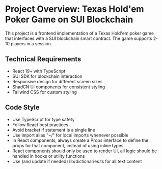 # Project Overview: Texas Hold'em Poker Game on SUI Blockchain

This project is a frontend implementation of a Texas Hold'em poker game that interfaces with
a SUI blockchain smart contract. The game supports 2-10 players in a session.

## Technical Requirements

- React 19+ with TypeScript
- SUI SDK for blockchain interaction
- Responsive design for different screen sizes
- ShadCN UI components for consistent styling
- Tailwind CSS for custom styling

## Code Style

- Use TypeScript for type safety
- Follow React best practices
- Avoid bracket if statement is a single line
- Use import alias "~/" for local imports whenever possible
- In React components, always create a Props interface to define the props for that component, instead of using inline types
- React components should only be used to render UI, all logic should be handled in hooks or utility functions
- Use (and update if needed) lib/dictionaries.ts for all text content
